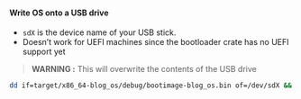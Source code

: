 #### Write OS onto a USB drive

- `sdX` is the device name of your USB stick.
- Doesn’t work for UEFI machines since the bootloader crate has no UEFI support yet

> **WARNING :** This will overwrite the contents of the USB drive

```bash
dd if=target/x86_64-blog_os/debug/bootimage-blog_os.bin of=/dev/sdX && sync
```
